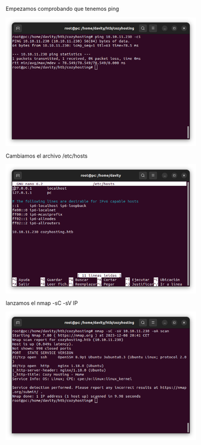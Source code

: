 Empezamos comprobando que tenemos ping

![Mi Imagen](images/1.jpg)

Cambiamos el archivo /etc/hosts

![Mi Imagen](images/2.jpg)

lanzamos el nmap -sC -sV IP

![Mi Imagen](images/4.jpg)


